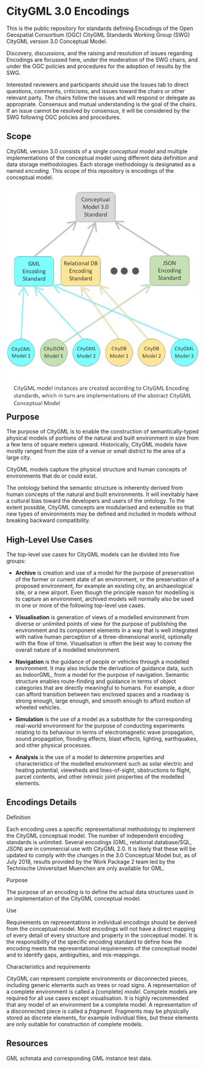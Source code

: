 CityGML 3.0 Encodings
===========

This is the public repository for standards defining Encodings of the Open Geospatial Consortium (OGC) CityGML Standards Working Group (SWG) CityGML version 3.0 Conceptual Model. 

Discovery, discussions, and the raising and resolution of issues regarding Encodings are focussed here, under the moderation of the SWG chairs, and under the OGC policies and procedures for the adoption of results by the SWG.

Interested reviewers and participants should use the Issues tab to direct questions, comments, criticisms, and issues toward the chairs or other relevant party. The chairs follow the issues and will respond or delegate as appropriate. Consensus and mutual understanding is the goal of the chairs. If an issue cannot be resolved by consensus, it will be considered by the SWG following OGC policies and procedures.

Scope
--

CityGML version 3.0 consists of a single *conceptual model* and multiple implementations of the conceptual model using different data definition and data storage methodologies. Each storage methodology is designated as a named *encoding*. This scope of this repository is encodings of the conceptual model. 

![CityModelA.png](CityModelA.png)
Purpose
--

The purpose of CityGML is to enable the construction of semantically-typed physical models of portions of the natural and built environment in size from a few tens of square meters upward. Historically, CityGML models have mostly ranged from the size of a venue or small district to the area of a large city. 

CityGML models capture the physical structure and human concepts of environments that do or could exist.

The ontology behind the semantic structure is inherently derived from human concepts of the natural and built environments. It will inevitably have a cultural bias toward the developers and users of the ontology. To the extent possible, CityGML concepts are modularised and extensible so that new types of environments may be defined and included in models without breaking backward compatibility.


High-Level Use Cases
--

The top-level use cases for CityGML models can be divided into five groups:

- **Archive** is creation and use of a model for the purpose of preservation of the former or current state of an environment, or the preservation of a proposed environment, for example an existing city, an archaeological site, or a new airport. Even though the principle reason for modelling is to capture an environment, archived models will normally also be used in one or more of the following top-level use cases.
- **Visualisation** is generation of views of a modelled environment from diverse or unlimited points of view for the purpose of publishing the environment and its component elements in a way that is well integrated with native human perception of a three-dimensional world, optionally with the flow of time. Visualisation is often the best way to convey the overall nature of a modelled environment.

- **Navigation** is the guidance of people or vehicles through a modelled environment. It may also include the derivation of guidance data, such as IndoorGML, from a model for the purpose of navigation. Semantic structure enables route-finding and guidance in terms of object categories that are directly meaningful to humans. For example, a door can afford transition between two enclosed spaces and a roadway is strong enough, large enough, and smooth enough to afford motion of wheeled vehicles.

- **Simulation** is the use of a model as a substitute for the corresponding real-world environment for the purpose of conducting experiments relating to its behaviour in terms of electromagnetic wave propagation, sound propagation, flooding effects, blast effects, lighting, earthquakes, and other physical processes.

- **Analysis** is the use of a model to determine properties and characteristics of the modelled environment such as solar electric and heating potential, viewsheds and lines-of-sight, obstructions to flight, parcel contents, and other intrinsic joint properties of the modelled elements.

Encodings Details
---

Definition

Each encoding uses a specific representational methodology to implement the CityGML conceptual model. The number of independent encoding standards is unlimited.
Several encodings (GML, relational database/SQL, JSON) are in commercial use with CityGML 2.0. It is likely that these will be updated to comply with the changes in the 3.0 Conceptual Model but, as of July 2018, results provided by the Work Package 2 team led by the Technische Universitaet Muenchen are only available for GML.

Purpose

The purpose of an encoding is to define the actual data structures used in an implementation of the CityGML conceptual model.

Use

Requirements on representations in individual encodings should be derived from the conceptual model. Most encodings will not have a direct mapping of every detail of every structure and property in the conceptual model. It is the responsibility of the specific encoding standard to define how the encoding meets the representational requirements of the conceptual model and to identify gaps, ambiguities, and mis-mappings.

Characteristics and requirements

CityGML can represent complete environments or disconnected pieces, including generic elements such as trees or road signs. A representation of a complete environment is called a [complete] *model*. Complete models are required for all use cases except visualisation. It is highly recommended that any model of an environment be a complete model.
A representation of a disconnected piece is called a *fragment*.  Fragments may be physically stored as discrete elements, for example individual files, but these elements are only suitable for construction of complete models. 

Resources
--

GML schmata and corresponding GML instance test data.

